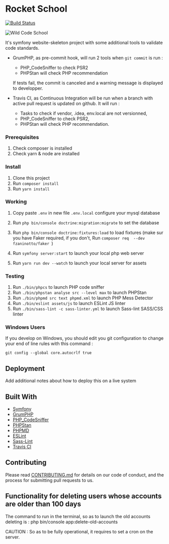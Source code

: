 # Rocket School

[![Build Status](https://travis-ci.com/WildCodeSchool/lyon-php-2003-project3-rocketschool.svg?token=vxA4AusVVxs5jx1s6rqR&branch=master)](https://travis-ci.com/WildCodeSchool/lyon-php-2003-project3-rocketschool)

![Wild Code School](https://wildcodeschool.fr/wp-content/uploads/2019/01/logo_pink_176x60.png)

It's symfony website-skeleton project with some additional tools to validate code standards.

* GrumPHP, as pre-commit hook, will run 2 tools when `git commit` is run :
  
    * PHP_CodeSniffer to check PSR2 
    * PHPStan will check PHP recommendation
     
  If tests fail, the commit is canceled and a warning message is displayed to developper.

* Travis CI, as Continuous Integration will be run when a branch with active pull request is updated on github. It will run :

    * Tasks to check if vendor, .idea, env.local are not versionned,
    * PHP_CodeSniffer to check PSR2,
    * PHPStan will check PHP recommendation.

### Prerequisites

1. Check composer is installed
2. Check yarn & node are installed

### Install

1. Clone this project
2. Run `composer install`
3. Run `yarn install`

### Working
1. Copy paste `.env` in new file `.env.local` configure your mysql database
2. Run `php bin/console doctrine:migration:migrate` to set the database
3. Run `php bin/console doctrine:fixtures:load` to load fixtures (make sur you have Faker required, if you don't, Run `composer req  --dev fzaninotto/faker
`)

4. Run `symfony server:start` to launch your local php web server
5. Run `yarn run dev --watch` to launch your local server for assets

### Testing

1. Run `./bin/phpcs` to launch PHP code sniffer
2. Run `./bin/phpstan analyse src --level max` to launch PHPStan
3. Run `./bin/phpmd src text phpmd.xml` to launch PHP Mess Detector
3. Run `./bin/eslint assets/js` to launch ESLint JS linter
3. Run `./bin/sass-lint -c sass-linter.yml` to launch Sass-lint SASS/CSS linter

### Windows Users

If you develop on Windows, you should edit you git configuration to change your end of line rules with this command :

`git config --global core.autocrlf true`

## Deployment

Add additional notes about how to deploy this on a live system


## Built With

* [Symfony](https://github.com/symfony/symfony)
* [GrumPHP](https://github.com/phpro/grumphp)
* [PHP_CodeSniffer](https://github.com/squizlabs/PHP_CodeSniffer)
* [PHPStan](https://github.com/phpstan/phpstan)
* [PHPMD](http://phpmd.org)
* [ESLint](https://eslint.org/)
* [Sass-Lint](https://github.com/sasstools/sass-lint)
* [Travis CI](https://github.com/marketplace/travis-ci)

## Contributing

Please read [CONTRIBUTING.md](https://gist.github.com/PurpleBooth/b24679402957c63ec426) for details on our code of conduct, and the process for submitting pull requests to us.


## Functionality for deleting users whose accounts are older than 100 days

The command to run in the terminal, so as to launch the old accounts deleting is :
    php bin/console app:delete-old-accounts

CAUTION : So as to be fully operational, it requires to set a cron on the server.
